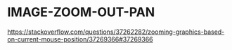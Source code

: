 # IMAGE-ZOOM-OUT-PAN


https://stackoverflow.com/questions/37262282/zooming-graphics-based-on-current-mouse-position/37269366#37269366
